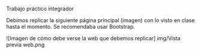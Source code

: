 Trabajo práctico integrador

Debimos replicar la siguiente página principal (imagen) con lo visto en clase hasta el momento. Se recomendaba usar Bootstrap.

![Imagen de cómo debe verse la web que debemos replicar] img/Vista previa web.png
